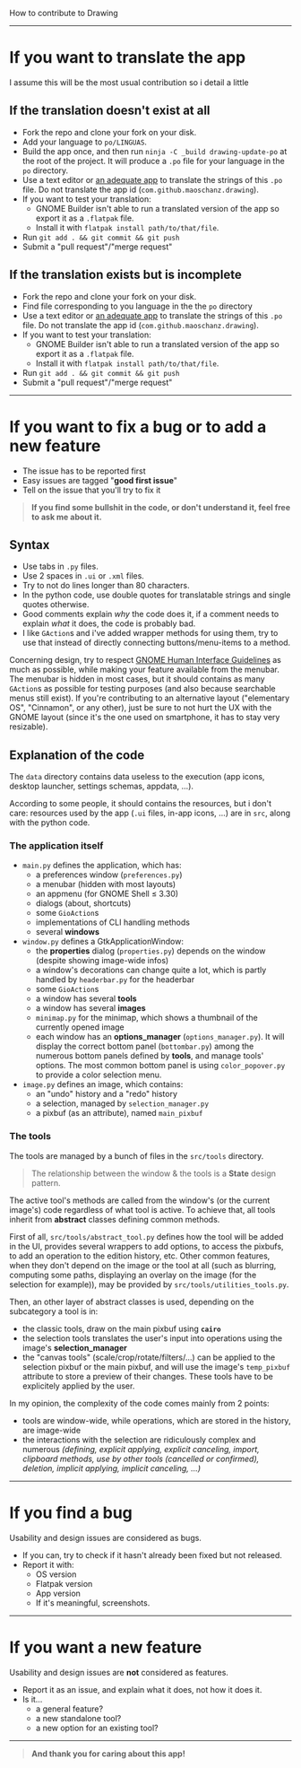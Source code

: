 How to contribute to Drawing

----

# If you want to translate the app

I assume this will be the most usual contribution so i detail a little

## If the translation doesn't exist at all

- Fork the repo and clone your fork on your disk.
- Add your language to `po/LINGUAS`.
- Build the app once, and then run `ninja -C _build drawing-update-po` at the root of the project. It will produce a `.po` file for your language in the `po` directory.
- Use a text editor or [an adequate app](https://flathub.org/apps/details/org.gnome.Gtranslator) to translate the strings of this `.po` file. Do not translate the app id (`com.github.maoschanz.drawing`).
- If you want to test your translation:
	- GNOME Builder isn't able to run a translated version of the app so export it as a `.flatpak` file.
	- Install it with `flatpak install path/to/that/file`.
- Run `git add . && git commit && git push`
- Submit a "pull request"/"merge request"

## If the translation exists but is incomplete

- Fork the repo and clone your fork on your disk.
- Find file corresponding to you language in the the `po` directory
- Use a text editor or [an adequate app](https://flathub.org/apps/details/org.gnome.Gtranslator) to translate the strings of this `.po` file. Do not translate the app id (`com.github.maoschanz.drawing`).
- If you want to test your translation:
	- GNOME Builder isn't able to run a translated version of the app so export it as a `.flatpak` file.
	- Install it with `flatpak install path/to/that/file`.
- Run `git add . && git commit && git push`
- Submit a "pull request"/"merge request"

----

# If you want to fix a bug or to add a new feature

- The issue has to be reported first
- Easy issues are tagged "**good first issue**"
- Tell on the issue that you'll try to fix it

>**If you find some bullshit in the code, or don't understand it, feel free to
ask me about it.**

## Syntax

- Use tabs in `.py` files.
- Use 2 spaces in `.ui` or `.xml` files.
- Try to not do lines longer than 80 characters.
- In the python code, use double quotes for translatable strings and single quotes otherwise.
- Good comments explain *why* the code does it, if a comment needs to explain *what* it does, the code is probably bad.
- I like `GAction`s and i've added wrapper methods for using them, try to use that instead of directly connecting buttons/menu-items to a method.

Concerning design, try to respect [GNOME Human Interface Guidelines](https://developer.gnome.org/hig/stable/)
as much as possible, while making your feature available from the menubar. The
menubar is hidden in most cases, but it should contains as many `GAction`s as
possible for testing purposes (and also because searchable menus still exist).
If you're contributing to an alternative layout ("elementary OS", "Cinnamon", or
any other), just be sure to not hurt the UX with the GNOME layout (since it's
the one used on smartphone, it has to stay very resizable).

## Explanation of the code

The `data` directory contains data useless to the execution (app icons, desktop
launcher, settings schemas, appdata, …).

According to some people, it should contains the resources, but i don't care:
resources used by the app (`.ui` files, in-app icons, …) are in `src`, along
with the python code.

### The application itself

- `main.py` defines the application, which has:
    - a preferences window (`preferences.py`)
    - a menubar (hidden with most layouts)
    - an appmenu (for GNOME Shell ≤ 3.30)
    - dialogs (about, shortcuts)
    - some `GioAction`s
    - implementations of CLI handling methods
    - several **windows**
- `window.py` defines a GtkApplicationWindow:
    - the **properties** dialog (`properties.py`) depends on the window (despite showing image-wide infos)
    - a window's decorations can change quite a lot, which is partly handled by `headerbar.py` for the headerbar
    - some `GioAction`s
    - a window has several **tools**
    - a window has several **images**
    - `minimap.py` for the minimap, which shows a thumbnail of the currently opened image
    - each window has an **options_manager** (`options_manager.py`). It will display the correct bottom panel (`bottombar.py`) among the numerous bottom panels defined by **tools**, and manage tools' options. The most common bottom panel is using `color_popover.py` to provide a color selection menu.
- `image.py` defines an image, which contains:
    - an "undo" history and a "redo" history
    - a selection, managed by `selection_manager.py`
    - a pixbuf (as an attribute), named `main_pixbuf`

### The tools

The tools are managed by a bunch of files in the `src/tools` directory.

>The relationship between the window & the tools is a **State** design pattern.

The active tool's methods are called from the window's (or the current image's)
code regardless of what tool is active. To achieve that, all tools inherit from
**abstract** classes defining common methods.

First of all, `src/tools/abstract_tool.py` defines how the tool will be added in
the UI, provides several wrappers to add options, to access the pixbufs, to add
an operation to the edition history, etc. Other common features, when they don't
depend on the image or the tool at all (such as blurring, computing some paths,
displaying an overlay on the image (for the selection for example)), may be
provided by `src/tools/utilities_tools.py`.

Then, an other layer of abstract classes is used, depending on the subcategory a
tool is in:

- the classic tools, draw on the main pixbuf using **`cairo`**
- the selection tools translates the user's input into operations using the image's **selection_manager**
- the "canvas tools" (scale/crop/rotate/filters/…) can be applied to the selection pixbuf or the main pixbuf, and will use the image's `temp_pixbuf` attribute to store a preview of their changes. These tools have to be explicitely applied by the user.

In my opinion, the complexity of the code comes mainly from 2 points:

- tools are window-wide, while operations, which are stored in the history, are image-wide
- the interactions with the selection are ridiculously complex and numerous _(defining, explicit applying, explicit canceling, import, clipboard methods, use by other tools (cancelled or confirmed), deletion, implicit applying, implicit canceling, …)_

<!-- ### UML diagrams -->

<!-- ![UML diagrams](docs/uml.png) -->

----

# If you find a bug

Usability and design issues are considered as bugs.

- If you can, try to check if it hasn't already been fixed but not released.
- Report it with:
	- OS version
	- Flatpak version
	- App version
	- If it's meaningful, screenshots.

----

# If you want a new feature

Usability and design issues are **not** considered as features.

- Report it as an issue, and explain what it does, not how it does it.
- Is it…
	- a general feature?
	- a new standalone tool?
	- a new option for an existing tool?

----

>**And thank you for caring about this app!**

